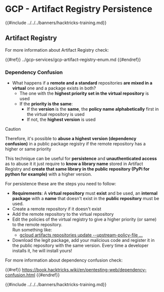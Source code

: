 # GCP - Artifact Registry Persistence

{{#include ../../../banners/hacktricks-training.md}}

## Artifact Registry

For more information about Artifact Registry check:

{{#ref}}
../gcp-services/gcp-artifact-registry-enum.md
{{#endref}}

### Dependency Confusion

- What happens if a **remote and a standard** repositories **are mixed in a virtual** one and a package exists in both?
  - The one with the **highest priority set in the virtual repository** is used
  - If the **priority is the same**:
    - If the **version** is the **same**, the **policy name alphabetically** first in the virtual repository is used
    - If not, the **highest version** is used

> [!CAUTION]
> Therefore, it's possible to **abuse a highest version (dependency confusion)** in a public package registry if the remote repository has a higher or same priority

This technique can be useful for **persistence** and **unauthenticated access** as to abuse it it just require to **know a library name** stored in Artifact Registry and **create that same library in the public repository (PyPi for python for example)** with a higher version.

For persistence these are the steps you need to follow:

- **Requirements**: A **virtual repository** must **exist** and be used, an **internal package** with a **name** that doesn't exist in the **public repository** must be used.
- Create a remote repository if it doesn't exist
- Add the remote repository to the virtual repository
- Edit the policies of the virtual registry to give a higher priority (or same) to the remote repository.\
  Run something like:
  - [gcloud artifacts repositories update --upstream-policy-file ...](https://cloud.google.com/sdk/gcloud/reference/artifacts/repositories/update#--upstream-policy-file)
- Download the legit package, add your malicious code and register it in the public repository with the same version. Every time a developer installs it, he will install yours!

For more information about dependency confusion check:

{{#ref}}
https://book.hacktricks.wiki/en/pentesting-web/dependency-confusion.html
{{#endref}}

{{#include ../../../banners/hacktricks-training.md}}



